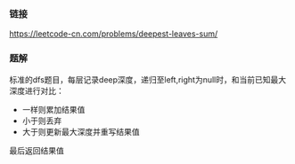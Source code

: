 ### 链接
https://leetcode-cn.com/problems/deepest-leaves-sum/

### 题解
标准的dfs题目，每层记录deep深度，递归至left,right为null时，和当前已知最大深度进行对比：
* 一样则累加结果值
* 小于则丢弃
* 大于则更新最大深度并重写结果值

最后返回结果值
